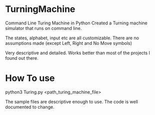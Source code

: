 # TurningMachine
Command Line Turing Machine in Python
Created a Turning machine simulator that runs on command line.

The states, alphabet, input etc are all customizable. There are no assumptions made (except Left, Right and No Move symbols)

Very descriptive and detailed. Works better than most of the projects I found out there.

# How To use
python3 Turing.py <path_turing_machine_file>

The sample files are descriptive enough to use. The code is well documented to change.
